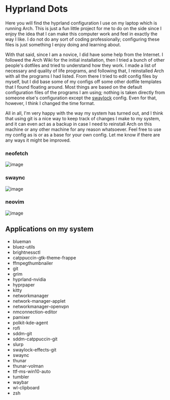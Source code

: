 # Hyprland Dots
Here you will find the hyprland configuration I use on my laptop which is running Arch. This is just a fun little project for me to do on the side since I enjoy the idea that I can make this computer work and feel in exactly the way I like. I do not do any sort of coding professionally; configuring these files is just something I enjoy doing and learning about. 

With that said, since I am a novice, I did have some help from the Internet. I followed the Arch Wiki for the initial installation, then I tried a bunch of other people's dotfiles and tried to understand how they work. I made a list of necessary and quality of life programs, and following that, I reinstalled Arch with all the programs I had listed. From there I tried to edit config files by myself, but I did base some of my configs off some other dotfile templates that I found floating around. Most things are based on the default configuration files of the programs I am using; nothing is taken directly from someone else's configuration except the [swaylock](https://github.com/JaKooLit/Hyprland-v2.1/blob/main/config/hypr/swaylock/config) config. Even for that, however, I think I changed the time format. 

All in all, I'm very happy with the way my system has turned out, and I think that using git is a nice way to keep track of changes I make to my system, and it can even act as a backup in case I need to reinstall Arch on this machine or any other machine for any reason whatsoever. Feel free to use my config as is or as a base for your own config. Let me know if there are any ways it might be improved. 

### neofetch
![image](https://github.com/forkentiney/hyprland-dots/assets/136779764/655b1f00-10f7-46f8-a74d-60a6a89929fe)

### swaync
![image](https://github.com/forkentiney/hyprland-dots/assets/136779764/ea659259-0b94-44ee-9332-4049aa6caa6b)

### neovim
![image](https://github.com/forkentiney/hyprland-dots/assets/136779764/a64980d3-9611-4156-9c01-7b969ed7bdb0)

## Applications on my system
- blueman
- bluez-utils
- brightnessctl
- catppuccin-gtk-theme-frappe
- ffmpegthumbnailer
- git
- grim
- hyprland-nvidia
- hyprpaper
- kitty
- networkmanager
- network-manager-applet
- networkmanager-openvpn
- nmconnection-editor
- pamixer
- polkit-kde-agent
- rofi
- sddm-git
- sddm-catppuccin-git
- slurp
- swaylock-effects-git
- swaync
- thunar
- thunar-volman
- ttf-ms-win10-auto
- tumbler
- waybar
- wl-clipboard
- zsh
